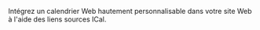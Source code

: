 Intégrez un calendrier Web hautement personnalisable dans votre site Web à l'aide des liens sources ICal.